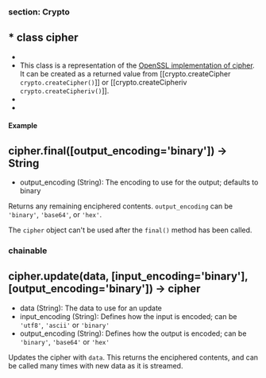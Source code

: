 ### section: Crypto
##   * class cipher
  *
  * This class is a representation of the [OpenSSL implementation of cipher](http://www.openssl.org/docs/apps/ciphers.html). It can be created as a returned value from [[crypto.createCipher `crypto.createCipher()`]] or [[crypto.createCipheriv `crypto.createCipheriv()`]].
  *
  * 
#### Example

<script src='http://snippets.c9.io/github.com/c9/nodemanual.org-examples/nodejs_ref_guide/crypto/cipher.js?linestart=3&lineend=0&showlines=false' defer='defer'></script>




## cipher.final([output_encoding='binary']) -> String
- output_encoding (String): The encoding to use for the output; defaults to binary

Returns any remaining enciphered contents. `output_encoding` can be `'binary'`, `'base64'`, or `'hex'`.

<Note>The `cipher` object can't be used after the `final()` method has been called.</Note>

 


### chainable
## cipher.update(data, [input_encoding='binary'], [output_encoding='binary']) -> cipher
- data (String): The data to use for an update
- input_encoding (String): Defines how the input is encoded; can be `'utf8'`, `'ascii'` or `'binary'`
- output_encoding (String): Defines how the output is encoded; can be `'binary'`, `'base64'` or `'hex'`

Updates the cipher with `data`. This returns the enciphered contents, and can be called many times with new data as it is streamed.

 